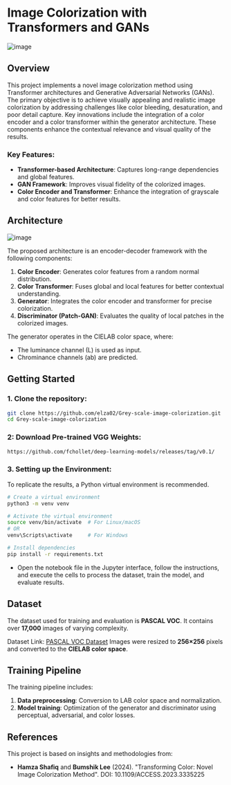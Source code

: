# Image Colorization with Transformers and GANs
![image](https://github.com/user-attachments/assets/70165102-f5ea-4091-865f-fa5e321c3525)

## Overview

This project implements a novel image colorization method using Transformer architectures and Generative Adversarial Networks (GANs). The primary objective is to achieve visually appealing and realistic image colorization by addressing challenges like color bleeding, desaturation, and poor detail capture. Key innovations include the integration of a color encoder and a color transformer within the generator architecture. These components enhance the contextual relevance and visual quality of the results.

### Key Features:
- **Transformer-based Architecture**: Captures long-range dependencies and global features.
- **GAN Framework**: Improves visual fidelity of the colorized images.
- **Color Encoder and Transformer**: Enhance the integration of grayscale and color features for better results.

## Architecture
![image](https://github.com/user-attachments/assets/dbf4ffc3-2dd5-4c96-8d0e-5877fc624c32)

The proposed architecture is an encoder-decoder framework with the following components:
1. **Color Encoder**: Generates color features from a random normal distribution.
2. **Color Transformer**: Fuses global and local features for better contextual understanding.
3. **Generator**: Integrates the color encoder and transformer for precise colorization.
4. **Discriminator (Patch-GAN)**: Evaluates the quality of local patches in the colorized images.

The generator operates in the CIELAB color space, where:
- The luminance channel (L) is used as input.
- Chrominance channels (ab) are predicted.

## Getting Started
### 1. Clone the repository:
```bash
git clone https://github.com/elza02/Grey-scale-image-colorization.git
cd Grey-scale-image-colorization
```
### 2: Download Pre-trained VGG Weights:
```bash
https://github.com/fchollet/deep-learning-models/releases/tag/v0.1/
```
### 3. Setting up the Environment:
To replicate the results, a Python virtual environment is recommended.

```bash
# Create a virtual environment
python3 -m venv venv

# Activate the virtual environment
source venv/bin/activate  # For Linux/macOS
# OR
venv\Scripts\activate     # For Windows

# Install dependencies
pip install -r requirements.txt
```
- Open the notebook file in the Jupyter interface, follow the instructions, and execute the cells to process the dataset, train the model, and evaluate results.
## Dataset
The dataset used for training and evaluation is **PASCAL VOC**. It contains over **17,000** images of varying complexity.

Dataset Link: [PASCAL VOC Dataset](http://host.robots.ox.ac.uk/pascal/VOC/)
Images were resized to **256×256** pixels and converted to the **CIELAB color space**.

## Training Pipeline
The training pipeline includes:

1. **Data preprocessing**: Conversion to LAB color space and normalization.
2. **Model training**: Optimization of the generator and discriminator using perceptual, adversarial, and color losses.

## References
This project is based on insights and methodologies from:

- **Hamza Shafiq** and **Bumshik Lee** (2024). "Transforming Color: Novel Image Colorization Method".
DOI: 10.1109/ACCESS.2023.3335225

